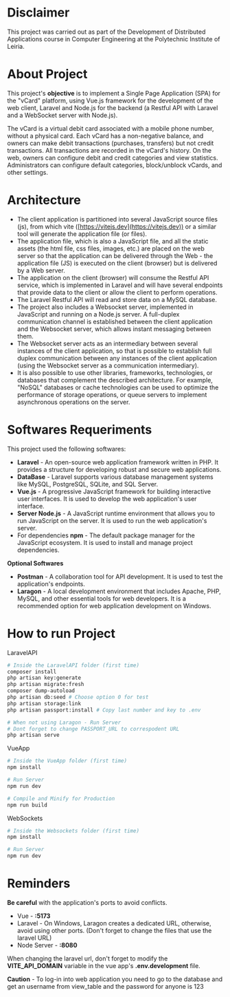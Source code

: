 # Disclaimer

This project was carried out as part of the Development of Distributed Applications course in Computer Engineering at the Polytechnic Institute of Leiria.

# About Project

This project's **objective** is to implement a Single Page Application (SPA) for the "vCard" platform, using Vue.js framework for the development of the web client, Laravel and Node.js for the backend (a Restful API with Laravel and a WebSocket server with Node.js).

The vCard is a virtual debit card associated with a mobile phone number, without a physical card. Each vCard has a non-negative balance, and owners can make debit transactions (purchases, transfers) but not credit transactions. All transactions are recorded in the vCard's history. On the web, owners can configure debit and credit categories and view statistics. Administrators can configure default categories, block/unblock vCards, and other settings.

# Architecture

- The client application is partitioned into several JavaScript source files (js), from which vite ([https://vitejs.dev](https://vitejs.dev)) or a similar tool will generate the application file (or files).
- The application file, which is also a JavaScript file, and all the static assets (the html file, css files, images, etc.) are placed on the web server so that the application can be delivered through the Web - the application file (JS) is executed on the client (browser) but is delivered by a Web server.
- The application on the client (browser) will consume the Restful API service, which is implemented in Laravel and will have several endpoints that provide data to the client or allow the client to perform operations.
- The Laravel Restful API will read and store data on a MySQL database.
- The project also includes a Websocket server, implemented in JavaScript and running on a Node.js server. A full-duplex communication channel is established between the client application and the Websocket server, which allows instant messaging between them.
- The Websocket server acts as an intermediary between several instances of the client application, so that is possible to establish full duplex communication between any instances of the client application (using the Websocket server as a communication intermediary).
- It is also possible to use other libraries, frameworks, technologies, or databases that complement the described architecture. For example, "NoSQL" databases or cache technologies can be used to optimize the performance of storage operations, or queue servers to implement asynchronous operations on the server.

# Softwares Requeriments

This project used the following softwares:

- **Laravel** - An open-source web application framework written in PHP. It provides a structure for developing robust and secure web applications.
- **DataBase** - Laravel supports various database management systems like MySQL, PostgreSQL, SQLite, and SQL Server.
- **Vue.js** - A progressive JavaScript framework for building interactive user interfaces. It is used to develop the web application's user interface.
- **Server Node.js** - A JavaScript runtime environment that allows you to run JavaScript on the server. It is used to run the web application's server.
- For dependencies **npm** - The default package manager for the JavaScript ecosystem. It is used to install and manage project dependencies.

**Optional Softwares**

- **Postman** - A collaboration tool for API development. It is used to test the application's endpoints.
- **Laragon** - A local development environment that includes Apache, PHP, MySQL, and other essential tools for web developers. It is a recommended option for web application development on Windows.

# How to run Project

LaravelAPI

```bash
# Inside the LaravelAPI folder (first time)
composer install
php artisan key:generate
php artisan migrate:fresh
composer dump-autoload
php artisan db:seed # Choose option 0 for test
php artisan storage:link
php artisan passport:install # Copy last number and key to .env

# When not using Laragon - Run Server
# Dont forget to change PASSPORT_URL to correspodent URL
php artisan serve
```

VueApp

```bash
# Inside the VueApp folder (first time)
npm install

# Run Server
npm run dev

# Compile and Minify for Production
npm run build
```

WebSockets

```bash
# Inside the Websockets folder (first time)
npm install

# Run Server
npm run dev
```

# Reminders

**Be careful** with the application's ports to avoid conflicts.

- Vue - **:5173**
- Laravel - On Windows, Laragon creates a dedicated URL, otherwise, avoid using other ports. (Don't forget to change the files that use the laravel URL)
- Node Server - **:8080**

When changing the laravel url, don't forget to modify the **VITE_API_DOMAIN** variable in the vue app's **.env.development** file.

**Caution** - To log-in into web application you need to go to the database and get an username from view_table and the password for anyone is 123

